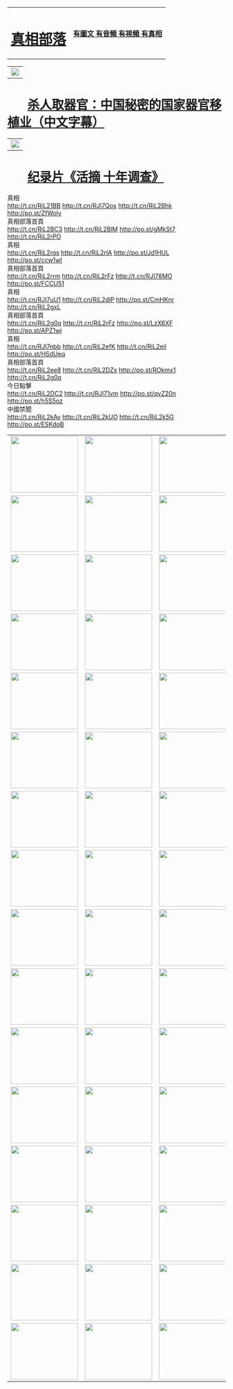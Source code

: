 <table>
<tr>

<td>
	<H1><a href="http://912.fullcoveronline.com" target="_blank">真相部落</a></H1>
</td>
<td>
	<H4><a href="http//912.fullcoveronline.com" target="_blank">有圖文 有音頻 有視頻 有真相</a></H4>
</td>
</tr>

</table>



<table width="100%" style="back-ground:lightblue">
   <tr>
    <td colspan="2"  align="center">
    <a href="http://827.nabiltravel.com/mp4/other/211133.mp4" target="_blank">
      <img src="organ-QR-1.jpg" width="100%"><br>
    </a>
    </td>
</table>

#        [杀人取器官：中国秘密的国家器官移植业（中文字幕）](http://827.nabiltravel.com/mp4/other/211133.mp4)


<table width="100%" style="back-ground:lightblue">
   <tr>
    <td colspan="2"  align="center">
    <a href="http://827.nabiltravel.com/mp4/zx/2016/11/oh10yearsInv.mp4" target="_blank">
      <img src="192604_medium1.png" width="100%"><br>
    </a>
    </td>
</table>

#        [纪录片《活摘 十年调查》](http://827.nabiltravel.com/mp4/zx/2016/11/oh10yearsInv.mp4)


<div class="linkbox"><div class="title">真相<div id="url">  <a href="http://t.cn/RiL21BB" target=_blank>http://t.cn/RiL21BB</a>    <a href="http://t.cn/RJI7Qox" target=_blank>http://t.cn/RJI7Qox</a>    <a href="http://t.cn/RiL2Bhk" target=_blank>http://t.cn/RiL2Bhk</a>    <a href="http://po.st/ZfWoly" target=_blank>http://po.st/ZfWoly</a>  </div></div><div class="title">真相部落首頁<div id="url">  <a href="http://t.cn/RiL2BC3" target=_blank>http://t.cn/RiL2BC3</a>    <a href="http://t.cn/RiL2BlM" target=_blank>http://t.cn/RiL2BlM</a>    <a href="http://po.st/gMkSt7" target=_blank>http://po.st/gMkSt7</a>    <a href="http://t.cn/RiL2rPO" target=_blank>http://t.cn/RiL2rPO</a>  </div></div><div class="title">真相<div id="url">  <a href="http://t.cn/RiL2rqs" target=_blank>http://t.cn/RiL2rqs</a>    <a href="http://t.cn/RiL2rIA" target=_blank>http://t.cn/RiL2rIA</a>    <a href="http://po.st/Jd1HUL" target=_blank>http://po.st/Jd1HUL</a>    <a href="http://po.st/ccw1wI" target=_blank>http://po.st/ccw1wI</a>  </div></div><div class="title">真相部落首頁<div id="url">  <a href="http://t.cn/RiL2rrm" target=_blank>http://t.cn/RiL2rrm</a>    <a href="http://t.cn/RiL2rFz" target=_blank>http://t.cn/RiL2rFz</a>    <a href="http://t.cn/RJI78MO" target=_blank>http://t.cn/RJI78MO</a>    <a href="http://po.st/FCCU51" target=_blank>http://po.st/FCCU51</a>  </div></div><div class="title">真相<div id="url">  <a href="http://t.cn/RJI7uU1" target=_blank>http://t.cn/RJI7uU1</a>    <a href="http://t.cn/RiL2dlP" target=_blank>http://t.cn/RiL2dlP</a>    <a href="http://po.st/CmHKnr" target=_blank>http://po.st/CmHKnr</a>    <a href="http://t.cn/RiL2gxL" target=_blank>http://t.cn/RiL2gxL</a>  </div></div><div class="title">真相部落首頁<div id="url">  <a href="http://t.cn/RiL2g0q" target=_blank>http://t.cn/RiL2g0q</a>    <a href="http://t.cn/RiL2rFz" target=_blank>http://t.cn/RiL2rFz</a>    <a href="http://po.st/LzX6XF" target=_blank>http://po.st/LzX6XF</a>    <a href="http://po.st/APZ1wj" target=_blank>http://po.st/APZ1wj</a>  </div></div><div class="title">真相<div id="url">  <a href="http://t.cn/RJI7nbb" target=_blank>http://t.cn/RJI7nbb</a>    <a href="http://t.cn/RiL2efK" target=_blank>http://t.cn/RiL2efK</a>    <a href="http://t.cn/RiL2eil" target=_blank>http://t.cn/RiL2eil</a>    <a href="http://po.st/HSdUeq" target=_blank>http://po.st/HSdUeq</a>  </div></div><div class="title">真相部落首頁<div id="url">  <a href="http://t.cn/RiL2ee8" target=_blank>http://t.cn/RiL2ee8</a>    <a href="http://t.cn/RiL2DZx" target=_blank>http://t.cn/RiL2DZx</a>    <a href="http://po.st/ROkmx1" target=_blank>http://po.st/ROkmx1</a>    <a href="http://t.cn/RiL2g0q" target=_blank>http://t.cn/RiL2g0q</a>  </div></div><div class="title">今日點擊<div id="url">  <a href="http://t.cn/RiL2DC2" target=_blank>http://t.cn/RiL2DC2</a>    <a href="http://t.cn/RJI71vm" target=_blank>http://t.cn/RJI71vm</a>    <a href="http://po.st/qvZ20n" target=_blank>http://po.st/qvZ20n</a>    <a href="http://po.st/h5S5oz" target=_blank>http://po.st/h5S5oz</a>  </div></div><div class="title">中國禁聞<div id="url">  <a href="http://t.cn/RiL2kAv" target=_blank>http://t.cn/RiL2kAv</a>    <a href="http://t.cn/RiL2kUO" target=_blank>http://t.cn/RiL2kUO</a>    <a href="http://t.cn/RiL2k5G" target=_blank>http://t.cn/RiL2k5G</a>    <a href="http://po.st/ESKdqB" target=_blank>http://po.st/ESKdqB</a>  </div></div></div>

<table>
<tr>
	<td><a href="http://912.fullcoveronline.com/xtr/107/"><img  src ="http://912.fullcoveronline.com/pic/2017/02/107.jpg" width="155px" height="130px"></a></td>
	<td><a href="http://912.fullcoveronline.com/xtr/829/"><img src ="http://912.fullcoveronline.com/pic/2017/02/829.jpg" width="155px" height="130px"></a></td>
	<td><a href="http://912.fullcoveronline.com/xtr/69/"><img  src ="http://912.fullcoveronline.com/pic/2017/02/69.jpg" width="155px" height="130px"></a></td>
	<td><a href="http://912.fullcoveronline.com/xtr/99/"><img  src ="http://912.fullcoveronline.com/pic/2017/02/99.jpg" width="155px" height="130px"></a></td>
</tr>
<tr>
	<td><a href="http://912.fullcoveronline.com/xtr/40/"><img  src ="http://912.fullcoveronline.com/pic/2017/02/40.jpg" width="155px" height="130px"></a></td>
	<td><a href="http://912.fullcoveronline.com/xtr/20/"><img  src ="http://912.fullcoveronline.com/pic/2017/02/20.jpg" width="155px" height="130px"></a></td>
	<td><a href="http://912.fullcoveronline.com/xtr/81/"><img  src ="http://912.fullcoveronline.com/pic/2017/02/81.jpg" width="155px" height="130px"></a></td>
	<td><a href="http://912.fullcoveronline.com/xtr/2/"><img  src ="http://912.fullcoveronline.com/pic/2017/02/2.jpg" width="155px" height="130px"></a></td>
</tr>
<tr>
	<td><a href="http://912.fullcoveronline.com/xtr/86/"><img  src ="http://912.fullcoveronline.com/pic/2017/02/86.jpg" width="155px" height="130px"></a></td>
	<td><a href="http://912.fullcoveronline.com/xtr/109/"><img  src ="http://912.fullcoveronline.com/pic/2017/02/109.jpg" width="155px" height="130px"></a></td>
	<td><a href="http://912.fullcoveronline.com/xtr/1378/"><img  src ="http://912.fullcoveronline.com/pic/2017/02/1378.jpg" width="155px" height="130px"></a></td>
	<td><a href="http://912.fullcoveronline.com/xtr/57/"><img  src ="http://912.fullcoveronline.com/pic/2017/02/57.jpg" width="155px" height="130px"></a></td>
</tr>
<tr>
	<td><a href="http://912.fullcoveronline.com/xtr/1219/"><img  src ="http://912.fullcoveronline.com/pic/2017/02/1219.jpg" width="155px" height="130px"></a></td>
	<td><a href="http://912.fullcoveronline.com/xtr/1220/"><img  src ="http://912.fullcoveronline.com/pic/2017/02/1220.jpg" width="155px" height="130px"></a></td>
	<td><a href="http://912.fullcoveronline.com/xtr/1221/"><img  src ="http://912.fullcoveronline.com/pic/2017/02/1221.jpg" width="155px" height="130px"></a></td>
	<td><a href="http://912.fullcoveronline.com/xtr/51/"><img  src ="http://912.fullcoveronline.com/pic/2017/02/51.jpg" width="155px" height="130px"></a></td>
</tr>
<tr>
	<td><a href="http://912.fullcoveronline.com/xtr/1055/"><img  src ="http://912.fullcoveronline.com/pic/2017/02/1055.jpg" width="155px" height="130px"></a></td>
	<td><a href="http://912.fullcoveronline.com/xtr/611/"><img  src ="http://912.fullcoveronline.com/pic/2017/02/611.jpg" width="155px" height="130px"></a></td>
	<td><a href="http://912.fullcoveronline.com/xtr/1121/"><img  src ="http://912.fullcoveronline.com/pic/2017/02/1121.jpg" width="155px" height="130px"></a></td>
	<td><a href="http://912.fullcoveronline.com/xtr/610/"><img  src ="http://912.fullcoveronline.com/pic/2017/02/610.jpg" width="155px" height="130px"></a></td>
</tr>
<tr>
	<td><a href="http://912.fullcoveronline.com/xtr/1128/"><img  src ="http://912.fullcoveronline.com/pic/2017/02/1128.jpg" width="155px" height="130px"></a></td>
	<td><a href="http://912.fullcoveronline.com/xtr/1395/"><img  src ="http://912.fullcoveronline.com/pic/2017/02/1406.jpg" width="155px" height="130px"></a></td>
	<td><a href="http://912.fullcoveronline.com/xtr/1407/"><img  src ="http://912.fullcoveronline.com/pic/2017/02/1407.jpg" width="155px" height="130px"></a></td>
	<td><a href="http://912.fullcoveronline.com/xtr/934/"><img  src ="http://912.fullcoveronline.com/pic/2017/02/934.jpg" width="155px" height="130px"></a></td>
</tr>
<tr>
	<td><a href="http://912.fullcoveronline.com/xtr/641/"><img  src ="http://912.fullcoveronline.com/pic/2017/02/641.jpg" width="155px" height="130px"></a></td>
	<td><a href="http://912.fullcoveronline.com/xtr/949/"><img  src ="http://912.fullcoveronline.com/pic/2017/02/949.jpg" width="155px" height="130px"></a></td>
	<td><a href="http://912.fullcoveronline.com/xtr/112/"><img  src ="http://912.fullcoveronline.com/pic/2017/02/112.jpg" width="155px" height="130px"></a></td>
	<td><a href="http://912.fullcoveronline.com/xtr/812/"><img  src ="http://912.fullcoveronline.com/pic/2017/02/812.jpg" width="155px" height="130px"></a></td>
</tr>
<tr>
	<td><a href="http://912.fullcoveronline.com/xtr/103/"><img  src ="http://912.fullcoveronline.com/pic/2017/02/103.jpg" width="155px" height="130px"></a></td>
	<td><a href="http://912.fullcoveronline.com/xtr/3/"><img  src ="http://912.fullcoveronline.com/pic/2017/02/3.jpg" width="155px" height="130px"></a></td>
	<td><A HREF="http://912.fullcoveronline.com/mp4/zx/2015/11/Lkmtt.mp4" target="_blank" title="蓮開滿天庭"><img  src="http://912.fullcoveronline.com/pic/2015/11/Lkmtt3480_jssor.jpg"  width="155px" height="130px"></A></td>
	<td><A HREF="http://912.fullcoveronline.com/mp4/zx/2015/11/2013513.mp4" target="_blank" title="飛旋的法輪"><img  src="http://912.fullcoveronline.com/pic/2015/11/falun480_jssor.jpg"  width="155px" height="130px"></A></td>
</tr>
<tr>
	<td><A HREF="http://912.fullcoveronline.com/mp4/zx/2015/11/NYParade.mp4" target="_blank" title="2004年4月10日法輪功紐約大遊行"><img  src="http://912.fullcoveronline.com/pic/2015/11/nyparade480_jssor.jpg"  width="155px" height="130px"></A></td>
	<td><A HREF="http://912.fullcoveronline.com/mp4/news617/2015/05/WEB_s28093.mp4" target="_blank" title="2015年世界法輪大法日特別報導"><img  src="http://912.fullcoveronline.com/pic/2015/11/p6752711a666997037_jssor.jpg"  width="155px" height="130px"></A></td>
	<td><A HREF="http://912.fullcoveronline.com/mp4/news829/2015/11/30211_326650.mp4" target="_blank" title="滄州綁架案連審四天 民眾抹淚稱審好人"><img  src="http://912.fullcoveronline.com/pic/2015/11/changzhou2480_jssor.jpg"  width="155px" height="130px"></A></td>
	<td><A HREF="http://912.fullcoveronline.com/mp4/mhph/2015/10/changzhou.mp4" target="_blank" title="滄州真相--獅城血淚"><img  src="http://912.fullcoveronline.com/pic/2015/11/changzhou480_jssor.jpg"  width="155px" height="130px"></A></td>
</tr>
<tr>
	<td><A HREF="http://912.fullcoveronline.com/mp4/mhjd/mhjd_55.mp4" target="_blank" title="正義律師與無罪辯護"><img  src="http://912.fullcoveronline.com/pic/2015/11/wzbh480_jssor.jpg"  width="155px" height="130px"></A></td>
	<td><A HREF="http://912.fullcoveronline.com/mp4/zx/2015/11/layerkcs.mp4" target="_blank" title="中國的良心--高智晟律師"><img  src="http://912.fullcoveronline.com/pic/2015/11/layerkcs2480_jssor.jpg"  width="155px" height="130px"></A></td>
	<td><A HREF="http://912.fullcoveronline.com/mp4/mhph/2015/10/szxl.mp4" target="_blank" title="神州血淚--北京、大慶、廣東、哈爾濱"><img  src="http://912.fullcoveronline.com/pic/2015/11/szxl480_jssor.jpg"  width="155px" height="130px"></A></td>
	<td><A HREF="http://912.fullcoveronline.com/mp4/zx/2015/11/TangShanFFXS.mp4" target="_blank" title="真相紀錄片：鳳凰新生"><img  src="http://912.fullcoveronline.com/pic/2015/11/fhxs2480_jssor.jpg"  width="155px" height="130px"></A></td>
</tr>
<tr>
	<td><A HREF="http://912.fullcoveronline.com/mp4/zx/2015/11/jidong.mp4" target="_blank" title="冀東監獄的罪惡"><img  src="http://912.fullcoveronline.com/pic/2015/11/jidong480_jssor.jpg"  width="155px" height="130px"></A></td>
	<td><A HREF="http://912.fullcoveronline.com/mp4/mhph/2015/10/tangshan.mp4" target="_blank" title="鳳凰血淚"><img  src="http://912.fullcoveronline.com/pic/2015/11/tangshan480_jssor.jpg"  width="155px" height="130px"></A>
					</div></td>
	<td>	<A HREF="http://912.fullcoveronline.com/mp4/mhph/2015/10/zfxtzxl.mp4" target="_blank" title="政法系統罪行錄--唐山篇"><img  src="http://912.fullcoveronline.com/pic/2015/11/zfxtzxl480_jssor.jpg"  width="155px" height="130px"></A></td>
	<td><A HREF="http://912.fullcoveronline.com/mp4/mhph/2015/10/QDBG.mp4" target="_blank" title="青島悲歌"><img  src="http://912.fullcoveronline.com/pic/2015/10/qdbg2480_jssor.jpg"  width="155px" height="130px"></A></td>
</tr>
<tr>
	<td><A HREF="http://912.fullcoveronline.com/mp4/mhph/2015/10/huludao.mp4" target="_blank" title="葫蘆島永恆的見證"><img  src="http://912.fullcoveronline.com/pic/2015/10/huludao480_jssor.jpg"  width="155px" height="130px"></A></td>
	<td><A HREF="http://912.fullcoveronline.com/mp4/mhph/2015/10/qbzx.mp4" target="_blank" title="湖畔泉邊聽真相-濟南泉城的傳奇"><img  src="http://912.fullcoveronline.com/pic/2015/10/hupan480_jssor.jpg"  width="155px" height="130px"></A></td>
	<td><A HREF="http://912.fullcoveronline.com/mp4/mhph/2015/10/baoding_dvd_v2.mp4" target="_blank" title="燕趙悲歌"><img  src="http://912.fullcoveronline.com/pic/2015/10/yzbg480_jssor.jpg"  width="155px" height="130px"></A></td>
	<td><A HREF="http://912.fullcoveronline.com/mp4/zx/2015/11/meihuashi_complete_ED2.0.mp4" target="_blank" title="梅花詩完整版"><img  src="http://912.fullcoveronline.com/pic/2015/11/mhs480_jssor.jpg"  width="155px" height="130px"></A></td>
</tr>
<tr>
	<td><A HREF="http://912.fullcoveronline.com/mp4/zx/2015/11/fengbei512k.mp4" target="_blank" title="豐碑"><img  src="http://912.fullcoveronline.com/pic/2015/11/fongbei480_jssor.jpg"  width="155px" height="130px"></A></td>
	<td><A HREF="http://912.fullcoveronline.com/mp4/zx/2015/11/fytdxComplete.mp4" target="_blank" title="風雨天地行全集"><img  src="http://912.fullcoveronline.com/pic/2015/11/fytdxWhite480_jssor.jpg"  width="155px" height="130px"></A></td>
	<td><A HREF="http://912.fullcoveronline.com/mp4/zx/2015/11/JianZheng.mp4" target="_blank" title="見證"><img  src="http://912.fullcoveronline.com/pic/2015/11/witness480_jssor.jpg"  width="155px" height="130px"></A></td>
	<td><A HREF="http://912.fullcoveronline.com/mp4/mhph/2015/10/hcym.mp4" target="_blank" title="紅朝陰謀"><img  src="http://912.fullcoveronline.com/pic/2015/10/hcym480_jssor.jpg"  width="155px" height="130px"></A></td>
</tr>
<tr>
	<td><A HREF="http://912.fullcoveronline.com/mp4/zx/2015/11/zfzxPalV3.mp4" target="_blank" title="是自焚還是騙局"><img  src="http://912.fullcoveronline.com/pic/2015/11/zfzx4805_jssor.jpg"  width="155px" height="130px"></A></td>
	<td><A HREF="http://912.fullcoveronline.com/mp4/zx/2015/11/lsdspMsyTd.mp4" target="_blank" title="歷史的審判"><img  src="http://912.fullcoveronline.com/pic/2015/11/lsdsp480_jssor.jpg"  width="155px" height="130px"></A></td>
	<td><A HREF="http://912.fullcoveronline.com/mp4/news886/2015/11/concat886.mp4" target="_blank" title="一周全球控告江澤民"><img  src="http://912.fullcoveronline.com/pic/2015/11/news886480_jssor.jpg"  width="155px" height="130px"></A></td>
	<td><A HREF="http://912.fullcoveronline.com/mp4/news1378/2014/08/CQSD_s0_e4_v2_i0-CQSD_4-video.mp4" target="_blank" title="歐洲的抉擇"><img  src="http://912.fullcoveronline.com/pic/2015/11/p5143421a564166643-ss_jssor.jpg"  width="155px" height="130px"></A></td>
</tr>
<tr>
	<td><A HREF="http://912.fullcoveronline.com/mp4/zx/2015/11/hk20150720parade.mp4" target="_blank" title="港法輪功反迫害大遊行 大陸遊客震撼"><img  src="http://912.fullcoveronline.com/pic/2015/11/281098-ss_jssor.jpg"  width="155px" height="130px"></A></td>
	<td><A HREF="http://912.fullcoveronline.com/mp4/zx/2015/11/20150720hkParade512k.mp4" target="_blank" title="香港法輪功720遊行聲援訴江潮"><img  src="http://912.fullcoveronline.com/pic/2015/11/2015720parade480_jssor.jpg"  width="155px" height="130px"></A></td>
	<td><A HREF="http://912.fullcoveronline.com/mp4/zx/2015/11/hktdc512.mp4" target="_blank" title="香港退黨潮"><img  src="http://912.fullcoveronline.com/pic/2015/11/hktdc480_jssor.jpg"  width="155px" height="130px"></A></td>
	<td><A HREF="http://912.fullcoveronline.com/mp4/news413/2015/11/concat413.mp4" target="_blank" title="本月退黨精選"><img  src="http://912.fullcoveronline.com/pic/2015/11/tuidang480_jssor.jpg"  width="155px" height="130px"></A></td>
</tr>
<tr>
	<td><A HREF="http://912.fullcoveronline.com/mp4/news823/2015/11/TSZG_British_1_QA_A_TSZG-61-1_XinHaoNianZuoZh_P617180.mp4" target="_blank" title="辛灝年：紀念《九評共產黨》發表十週年演講"><img  src="http://912.fullcoveronline.com/pic/2015/11/xhn9p10480_jssor.jpg"  width="155px" height="130px"></A></td>
	<td><A HREF="http://912.fullcoveronline.com/mp4/news57/2015/11/JPGCD8.mp4" target="_blank" title="【九評之八】評中國共產黨的邪教本質"><img  src="http://912.fullcoveronline.com/pic/2015/11/9pkcd8p480_jssor.jpg"  width="155px" height="130px"></A></td>
	<td><A HREF="http://912.fullcoveronline.com/mp4/other/kao.Chih.Sheng_story.mp4"  target="_blank" title="超越恐懼:高智晟的故事"				style="font-size:20px;"><img src="http://912.fullcoveronline.com/pic/2016/12/GZS201408070902.jpg"  width="155px" height="130px">
						</A></td>
	<td><A HREF="http://912.fullcoveronline.com/mp4/zx/2016/11/oh10yearsInv.mp4"  target="_blank" title="紀錄片《活摘 十年調查》完整版" style="font-size:20px;"><img src="http://912.fullcoveronline.com/pic/2016/11/10yearsOHinv.jpg"  width="155px" height="130px">
						</A></td>
</tr>
</table>



